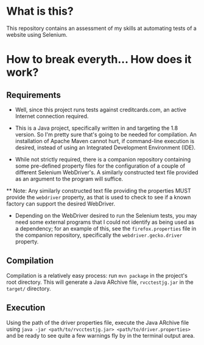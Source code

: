 # What is this?
This repository contains an assessment of my skills at automating tests of a
website using Selenium.

# How to break everyth... How does it work?

## Requirements
* Well, since this project runs tests against creditcards.com, an active Internet
connection required.

* This is a Java project, specifically written in and targeting the 1.8 version.
So I'm pretty sure that's going to be needed for compilation. An installation
of Apache Maven cannot hurt, if command-line execution is desired, instead of
using an Integrated Development Environment (IDE).

* While not strictly required, there is a companion repository containing some
pre-defined property files for the configuration of a couple of different
Selenium WebDriver's. A similarly constructed text file provided as an argument
to the program will suffice.

** Note: Any similarly constructed text file providing the properties MUST
provide the `webdriver` property, as that is used to check to see if a known
factory can support the desired WebDriver.

* Depending on the WebDriver desired to run the Selenium tests, you may need
some external programs that I could not identify as being used as a dependency;
for an example of this, see the `firefox.properties` file in the companion
repository, specifically the `webdriver.gecko.driver` property.

## Compilation

Compilation is a relatively easy process: run `mvn package` in the project's
root directory. This will generate a Java ARchive file, `rvcctestjg.jar` in the
`target/` directory.

## Execution

Using the path of the driver properties file, execute the Java ARchive file
using `java -jar <path/to/rvcctestjg.jar> <path/to/driver.properties>` and be
ready to see quite a few warnings fly by in the terminal output area.
